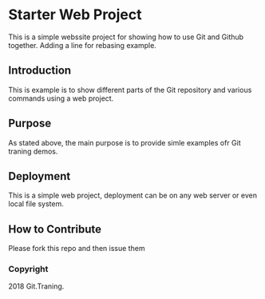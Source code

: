 # Starter Web Project

This is a simple webssite project for showing how to use Git and Github together. Adding a line for rebasing example.

## Introduction

This is example is to show different parts of the Git repository and various commands using a web project.

## Purpose

As stated above, the main purpose is to provide simle examples ofr Git traning demos.
## Deployment
This is a simple web project, deployment can be on any web server or even local file system.

## How to Contribute

Please fork this repo and then issue them

### Copyright

2018 Git.Traning.
